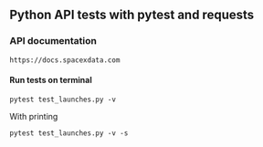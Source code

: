 ## Python API tests with pytest and requests

### API documentation
```https://docs.spacexdata.com```

#### Run tests on terminal
```pytest test_launches.py -v```

With printing

```pytest test_launches.py -v -s```
